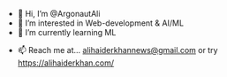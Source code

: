 - 👋 Hi, I’m @ArgonautAli
- 👀 I’m interested in Web-development & AI/ML
- 🌱 I’m currently learning ML 
<!--- - 💞️ I’m looking to collaborate on web and AI --->
- 📫 Reach me at... alihaiderkhannews@gmail.com or try https://alihaiderkhan.com/

<!---
ArgonautAli/ArgonautAli is a ✨ special ✨ repository because its `README.md` (this file) appears on your GitHub profile.
You can click the Preview link to take a look at your changes.
--->
